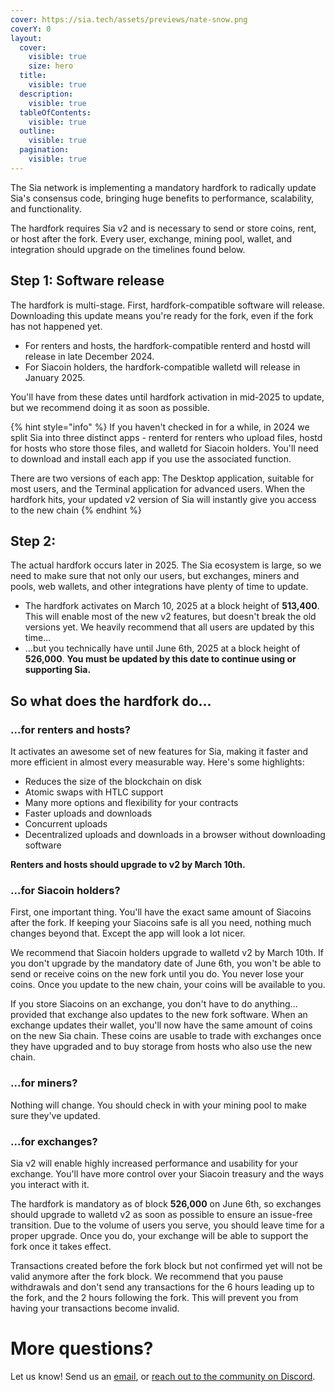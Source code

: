 ```yaml
---
cover: https://sia.tech/assets/previews/nate-snow.png
coverY: 0
layout:
  cover:
    visible: true
    size: hero
  title:
    visible: true
  description:
    visible: true
  tableOfContents:
    visible: true
  outline:
    visible: true
  pagination:
    visible: true
---
```


The Sia network is implementing a mandatory hardfork to radically update Sia's consensus code, bringing huge benefits to performance, scalability, and functionality.

The hardfork requires Sia v2 and is necessary to send or store coins, rent, or host after the fork. Every user, exchange, mining pool, wallet, and integration should upgrade on the timelines found below.

## Step 1: Software release

The hardfork is multi-stage. First, hardfork-compatible software will release. Downloading this update means you're ready for the fork, even if the fork has not happened yet.

- For renters and hosts, the hardfork-compatible renterd and hostd will release in late December 2024.
- For Siacoin holders, the hardfork-compatible walletd will release in January 2025.

You'll have from these dates until hardfork activation in mid-2025 to update, but we recommend doing it as soon as possible.

{% hint style="info" %}
If you haven't checked in for a while, in 2024 we split Sia into three distinct apps - renterd for renters who upload files, hostd for hosts who store those files, and walletd for Siacoin holders. You'll need to download and install each app if you use the associated function.

There are two versions of each app: The Desktop application, suitable for most users, and the Terminal application for advanced users. When the hardfork hits, your updated v2 version of Sia will instantly give you access to the new chain
{% endhint %}

## Step 2:

The actual hardfork occurs later in 2025. The Sia ecosystem is large, so we need to make sure that not only our users, but exchanges, miners and pools, web wallets, and other integrations have plenty of time to update.

- The hardfork activates on March 10, 2025 at a block height of **513,400**. This will enable most of the new v2 features, but doesn't break the old versions yet. We heavily recommend that all users are updated by this time...
- ...but you technically have until June 6th, 2025 at a block height of **526,000**. **You must be updated by this date to continue using or supporting Sia.**

## So what does the hardfork do...

### ...for renters and hosts?

It activates an awesome set of new features for Sia, making it faster and more efficient in almost every measurable way. Here's some highlights:
- Reduces the size of the blockchain on disk
- Atomic swaps with HTLC support
- Many more options and flexibility for your contracts
- Faster uploads and downloads
- Concurrent uploads
- Decentralized uploads and downloads in a browser without downloading software

**Renters and hosts should upgrade to v2 by March 10th.**

### ...for Siacoin holders?

First, one important thing. You'll have the exact same amount of Siacoins after the fork. If keeping your Siacoins safe is all you need, nothing much changes beyond that. Except the app will look a lot nicer.

We recommend that Siacoin holders upgrade to walletd v2 by March 10th. If you don't upgrade by the mandatory date of June 6th, you won't be able to send or receive coins on the new fork until you do. You never lose your coins. Once you update to the new chain, your coins will be available to you.​

If you store Siacoins on an exchange, you don't have to do anything... provided that exchange also updates to the new fork software. When an exchange updates their wallet, you'll now have the same amount of coins on the new Sia chain. These coins are usable to trade with exchanges once they have upgraded and to buy storage from hosts who also use the new chain.

### ...for miners?

Nothing will change. You should check in with your mining pool to make sure they've updated.

### ...for exchanges?

Sia v2 will enable highly increased performance and usability for your exchange. You'll have more control over your Siacoin treasury and the ways you interact with it.

The hardfork is mandatory as of block **526,000** on June 6th, so exchanges should upgrade to walletd v2 as soon as possible to ensure an issue-free transition. Due to the volume of users you serve, you should leave time for a proper upgrade. Once you do, your exchange will be able to support the fork once it takes effect.

Transactions created before the fork block but not confirmed yet will not be valid anymore after the fork block. We recommend that you pause withdrawals and don't send any transactions for the 6 hours leading up to the fork, and the 2 hours following the fork. This will prevent you from having your transactions become invalid.

# More questions?

Let us know! Send us an [email](mailto://hello@sia.tech), or [reach out to the community on Discord](https://discord.gg/sia).
